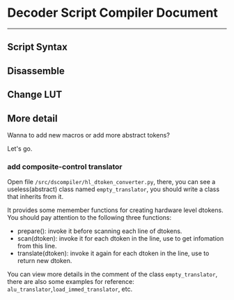 # Decoder Script Compiler Document
---
## Script Syntax

## Disassemble

## Change LUT

## More detail

Wanna to add new macros or add more abstract tokens?

Let's go.

### add composite-control translator

 Open file `/src/dscompiler/hl_dtoken_converter.py`, there, you can see a useless(abstract) class named `empty_translator`, you should write a class that inherits from it.

 It provides some memember functions for creating hardware level dtokens. You should pay attention to the following three functions:

  - prepare(): invoke it before scanning each line of dtokens.
  - scan(dtoken): invoke it for each dtoken in the line, use to get infomation from this line.
  - translate(dtoken): invoke it again for each dtoken in the line, use to return new dtoken.
  
 You can view more details in the comment of the class `empty_translator`, there are also some examples for reference: `alu_translator`,`load_immed_translator`, etc.

<!-- ### add new marco -->